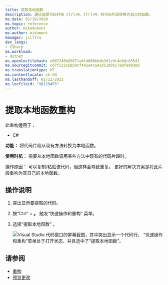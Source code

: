 ```yaml
---
title: 提取本地函数
description: 通过选择代码并按 Ctrl+R、Ctrl+M，将代码片段转换为自己的函数。
ms.date: 02/19/2020
ms.topic: reference
author: mikadumont
ms.author: midumont
manager: jillfra
dev_langs:
- CSharp
ms.workload:
- dotnet
ms.openlocfilehash: e007246b85671a0f4606bbdb3d1e9c4e0dc83541
ms.sourcegitcommit: cd7f122c6850cf442a4ca42d51d05c7a8fe9038d
ms.translationtype: HT
ms.contentlocale: zh-CN
ms.lasthandoff: 01/12/2021
ms.locfileid: "98129453"
---
```

# <a name="extract-local-function-refactoring"></a>提取本地函数重构

此重构适用于：

- C#

**功能：** 将代码片段从现有方法转换为本地函数。

**使用时机：** 需要从本地函数调用某些方法中现有的代码片段时。

操作原因：  可以复制/粘贴该代码，但这样会导致重复。 更好的解决方案是将此片段重构为其自己的本地函数。

## <a name="how-to"></a>操作说明

1. 突出显示要提取的代码。

2. 按“Ctrl”  + **。** 触发“快速操作和重构”  菜单。 

3. 选择“提取本地函数”  。

    ![Visual Studio 代码窗口的屏幕截图，其中突出显示一个代码行。 “快速操作和重构”菜单处于打开状态，并且选中了“提取本地函数”。](media/extract-local-function.png)

## <a name="see-also"></a>请参阅

- [重构](../refactoring-in-visual-studio.md)
- [预览更改](../../ide/preview-changes.md)
